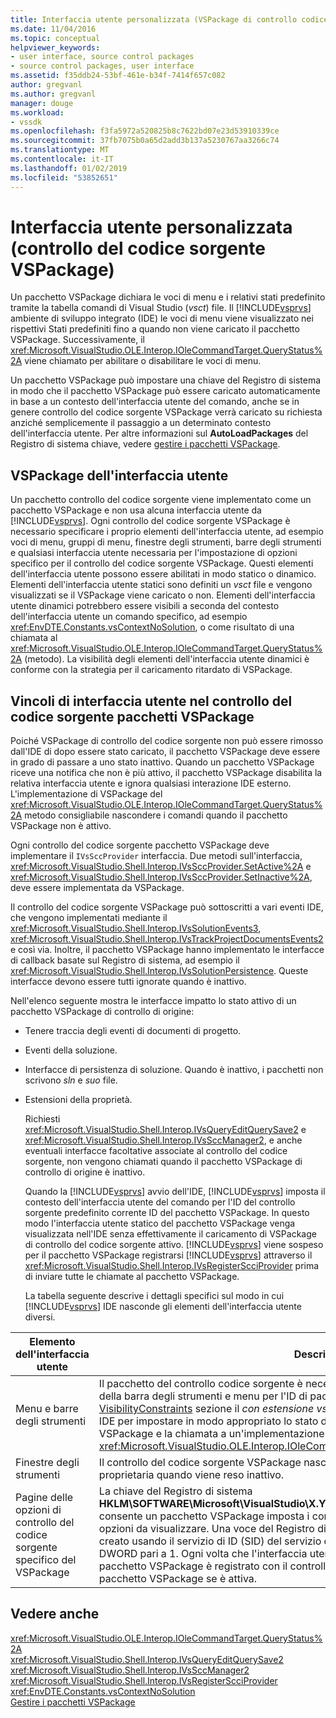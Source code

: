 ```yaml
---
title: Interfaccia utente personalizzata (VSPackage di controllo codice sorgente) | Microsoft Docs
ms.date: 11/04/2016
ms.topic: conceptual
helpviewer_keywords:
- user interface, source control packages
- source control packages, user interface
ms.assetid: f35ddb24-53bf-461e-b34f-7414f657c082
author: gregvanl
ms.author: gregvanl
manager: douge
ms.workload:
- vssdk
ms.openlocfilehash: f3fa5972a520825b8c7622bd07e23d53910339ce
ms.sourcegitcommit: 37fb7075b0a65d2add3b137a5230767aa3266c74
ms.translationtype: MT
ms.contentlocale: it-IT
ms.lasthandoff: 01/02/2019
ms.locfileid: "53852651"
---
```

# <a name="custom-user-interface-source-control-vspackage"></a>Interfaccia utente personalizzata (controllo del codice sorgente VSPackage)
Un pacchetto VSPackage dichiara le voci di menu e i relativi stati predefinito tramite la tabella comandi di Visual Studio (*vsct*) file. Il [!INCLUDE[vsprvs](../../code-quality/includes/vsprvs_md.md)] ambiente di sviluppo integrato (IDE) le voci di menu viene visualizzato nei rispettivi Stati predefiniti fino a quando non viene caricato il pacchetto VSPackage. Successivamente, il <xref:Microsoft.VisualStudio.OLE.Interop.IOleCommandTarget.QueryStatus%2A> viene chiamato per abilitare o disabilitare le voci di menu.  
  
 Un pacchetto VSPackage può impostare una chiave del Registro di sistema in modo che il pacchetto VSPackage può essere caricato automaticamente in base a un contesto dell'interfaccia utente del comando, anche se in genere controllo del codice sorgente VSPackage verrà caricato su richiesta anziché semplicemente il passaggio a un determinato contesto dell'interfaccia utente. Per altre informazioni sul **AutoLoadPackages** del Registro di sistema chiave, vedere [gestire i pacchetti VSPackage](../../extensibility/managing-vspackages.md).  
  
## <a name="vspackage-ui"></a>VSPackage dell'interfaccia utente  
 Un pacchetto controllo del codice sorgente viene implementato come un pacchetto VSPackage e non usa alcuna interfaccia utente da [!INCLUDE[vsprvs](../../code-quality/includes/vsprvs_md.md)]. Ogni controllo del codice sorgente VSPackage è necessario specificare i proprio elementi dell'interfaccia utente, ad esempio voci di menu, gruppi di menu, finestre degli strumenti, barre degli strumenti e qualsiasi interfaccia utente necessaria per l'impostazione di opzioni specifico per il controllo del codice sorgente VSPackage. Questi elementi dell'interfaccia utente possono essere abilitati in modo statico o dinamico. Elementi dell'interfaccia utente statici sono definiti un *vsct* file e vengono visualizzati se il VSPackage viene caricato o non. Elementi dell'interfaccia utente dinamici potrebbero essere visibili a seconda del contesto dell'interfaccia utente un comando specifico, ad esempio <xref:EnvDTE.Constants.vsContextNoSolution>, o come risultato di una chiamata al <xref:Microsoft.VisualStudio.OLE.Interop.IOleCommandTarget.QueryStatus%2A> (metodo). La visibilità degli elementi dell'interfaccia utente dinamici è conforme con la strategia per il caricamento ritardato di VSPackage.  
  
## <a name="ui-constraints-on-source-control-vspackages"></a>Vincoli di interfaccia utente nel controllo del codice sorgente pacchetti VSPackage  
 Poiché VSPackage di controllo del codice sorgente non può essere rimosso dall'IDE di dopo essere stato caricato, il pacchetto VSPackage deve essere in grado di passare a uno stato inattivo. Quando un pacchetto VSPackage riceve una notifica che non è più attivo, il pacchetto VSPackage disabilita la relativa interfaccia utente e ignora qualsiasi interazione IDE esterno. L'implementazione di VSPackage del <xref:Microsoft.VisualStudio.OLE.Interop.IOleCommandTarget.QueryStatus%2A> metodo consigliabile nascondere i comandi quando il pacchetto VSPackage non è attivo.  
  
 Ogni controllo del codice sorgente pacchetto VSPackage deve implementare il `IVsSccProvider` interfaccia. Due metodi sull'interfaccia, <xref:Microsoft.VisualStudio.Shell.Interop.IVsSccProvider.SetActive%2A> e <xref:Microsoft.VisualStudio.Shell.Interop.IVsSccProvider.SetInactive%2A>, deve essere implementata da VSPackage.  
  
 Il controllo del codice sorgente VSPackage può sottoscritti a vari eventi IDE, che vengono implementati mediante il <xref:Microsoft.VisualStudio.Shell.Interop.IVsSolutionEvents3>, <xref:Microsoft.VisualStudio.Shell.Interop.IVsTrackProjectDocumentsEvents2>e così via. Inoltre, il pacchetto VSPackage hanno implementato le interfacce di callback basate sul Registro di sistema, ad esempio il <xref:Microsoft.VisualStudio.Shell.Interop.IVsSolutionPersistence>. Queste interfacce devono essere tutti ignorate quando è inattivo.  
  
 Nell'elenco seguente mostra le interfacce impatto lo stato attivo di un pacchetto VSPackage di controllo di origine:  
  
- Tenere traccia degli eventi di documenti di progetto.  
  
- Eventi della soluzione.  
  
- Interfacce di persistenza di soluzione. Quando è inattivo, i pacchetti non scrivono *sln* e *suo* file.  
  
- Estensioni della proprietà.  
  
  Richiesti <xref:Microsoft.VisualStudio.Shell.Interop.IVsQueryEditQuerySave2> e <xref:Microsoft.VisualStudio.Shell.Interop.IVsSccManager2>, e anche eventuali interfacce facoltative associate al controllo del codice sorgente, non vengono chiamati quando il pacchetto VSPackage di controllo di origine è inattivo.  
  
  Quando la [!INCLUDE[vsprvs](../../code-quality/includes/vsprvs_md.md)] avvio dell'IDE, [!INCLUDE[vsprvs](../../code-quality/includes/vsprvs_md.md)] imposta il contesto dell'interfaccia utente del comando per l'ID del controllo sorgente predefinito corrente ID del pacchetto VSPackage. In questo modo l'interfaccia utente statico del pacchetto VSPackage venga visualizzata nell'IDE senza effettivamente il caricamento di VSPackage di controllo del codice sorgente attivo. [!INCLUDE[vsprvs](../../code-quality/includes/vsprvs_md.md)] viene sospeso per il pacchetto VSPackage registrarsi [!INCLUDE[vsprvs](../../code-quality/includes/vsprvs_md.md)] attraverso il <xref:Microsoft.VisualStudio.Shell.Interop.IVsRegisterScciProvider> prima di inviare tutte le chiamate al pacchetto VSPackage.  
  
  La tabella seguente descrive i dettagli specifici sul modo in cui [!INCLUDE[vsprvs](../../code-quality/includes/vsprvs_md.md)] IDE nasconde gli elementi dell'interfaccia utente diversi.  
  
| Elemento dell'interfaccia utente | Descrizione |
| - | - |
| Menu e barre degli strumenti | Il pacchetto del controllo codice sorgente è necessario impostare gli stati iniziali di visibilità della barra degli strumenti e menu per l'ID di pacchetto di controllo di origine nel [VisibilityConstraints](../../extensibility/visibilityconstraints-element.md) sezione il *con estensione vsct* file. In questo modo, il [!INCLUDE[vsprvs](../../code-quality/includes/vsprvs_md.md)] IDE per impostare in modo appropriato lo stato delle voci di menu senza il caricamento di VSPackage e la chiamata a un'implementazione del <xref:Microsoft.VisualStudio.OLE.Interop.IOleCommandTarget.QueryStatus%2A> (metodo). |
| Finestre degli strumenti | Il controllo del codice sorgente VSPackage nasconde le finestre degli strumenti che cui diventa proprietaria quando viene reso inattivo. |
| Pagine delle opzioni di controllo del codice sorgente specifico del VSPackage | La chiave del Registro di sistema **HKLM\SOFTWARE\Microsoft\VisualStudio\X.Y\ToolsOptionsPages\VisibilityCmdUIContexts** consente un pacchetto VSPackage imposta i contesti in cui sono necessarie relative pagine di opzioni da visualizzare. Una voce del Registro di sistema sotto questa chiave dovrà essere creato usando il servizio di ID (SID) del servizio di controllo di origine e assegnarle un valore DWORD pari a 1. Ogni volta che l'interfaccia utente si verifica un evento nel contesto di un pacchetto VSPackage è registrato con il controllo del codice sorgente, verrà chiamato il pacchetto VSPackage se è attiva. |
  
## <a name="see-also"></a>Vedere anche  
 <xref:Microsoft.VisualStudio.OLE.Interop.IOleCommandTarget.QueryStatus%2A>   
 <xref:Microsoft.VisualStudio.Shell.Interop.IVsQueryEditQuerySave2>   
 <xref:Microsoft.VisualStudio.Shell.Interop.IVsSccManager2>   
 <xref:Microsoft.VisualStudio.Shell.Interop.IVsRegisterScciProvider>   
 <xref:EnvDTE.Constants.vsContextNoSolution>   
 [Gestire i pacchetti VSPackage](../../extensibility/managing-vspackages.md)